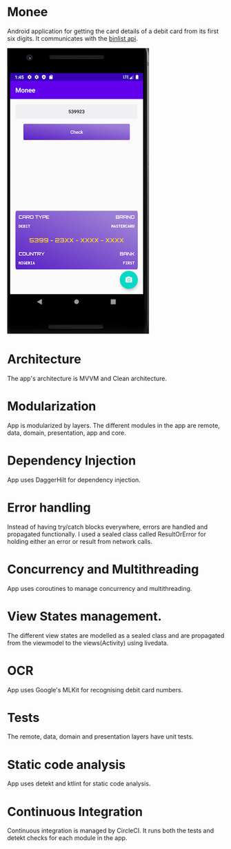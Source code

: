 # Monee

Android application for getting the card details of a debit card from its first six digits. It communicates with the [binlist api](https://binlist.net/).

![Monee](monee.png)

# Architecture
The app's architecture is MVVM and Clean architecture.

# Modularization

App is modularized by layers. The different modules in the app are remote, data, domain, presentation, app and core.

# Dependency Injection

App uses DaggerHilt for dependency injection.

# Error handling

Instead of having try/catch blocks everywhere, errors are handled and propagated functionally. 
I used a sealed class called ResultOrError for holding either an error or result from network calls.

# Concurrency and Multithreading

App uses coroutines to manage concurrency and multithreading.

# View States management.

The different view states are modelled as a sealed class and are propagated from the viewmodel to the views(Activity) using livedata.

# OCR

App uses Google's MLKit for recognising debit card numbers.

# Tests

The remote, data, domain and presentation layers have unit tests.

# Static code analysis

App uses detekt and ktlint for static code analysis.

# Continuous Integration

Continuous integration is managed by CircleCI. It runs both the tests and detekt checks for each module in the app.



